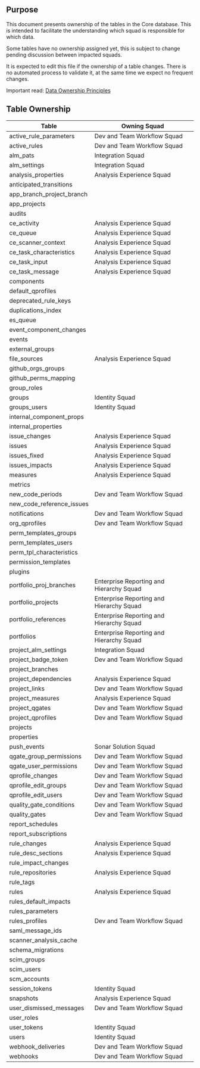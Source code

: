 ## Purpose

This document presents ownership of the tables in the Core database. This is intended
to facilitate the understanding which squad is responsible for which data.

Some tables have no ownership assigned yet, this is subject to change pending discussion between impacted squads.

It is expected to edit this file if the ownership of a table changes. There is no automated process to validate it, at the
same time we expect no frequent changes.

Important read: [Data Ownership Principles](https://xtranet-sonarsource.atlassian.net/wiki/spaces/DEV/pages/3170795538/Data+Ownership+Principle)

## Table Ownership

| Table | Owning Squad |
| --- | --- |
| active_rule_parameters | Dev and Team Workflow Squad |
| active_rules | Dev and Team Workflow Squad |
| alm_pats | Integration Squad |
| alm_settings | Integration Squad |
| analysis_properties | Analysis Experience Squad |
| anticipated_transitions |  |
| app_branch_project_branch |  |
| app_projects |  |
| audits |  |
| ce_activity | Analysis Experience Squad |
| ce_queue | Analysis Experience Squad |
| ce_scanner_context | Analysis Experience Squad |
| ce_task_characteristics | Analysis Experience Squad |
| ce_task_input | Analysis Experience Squad |
| ce_task_message | Analysis Experience Squad |
| components |  |
| default_qprofiles |  |
| deprecated_rule_keys |  |
| duplications_index |  |
| es_queue |  |
| event_component_changes |  |
| events |  |
| external_groups |  |
| file_sources | Analysis Experience Squad |
| github_orgs_groups |  |
| github_perms_mapping |  |
| group_roles |  |
| groups | Identity Squad |
| groups_users | Identity Squad |
| internal_component_props |  |
| internal_properties |  |
| issue_changes | Analysis Experience Squad |
| issues | Analysis Experience Squad |
| issues_fixed | Analysis Experience Squad |
| issues_impacts | Analysis Experience Squad |
| measures | Analysis Experience Squad |
| metrics |  |
| new_code_periods | Dev and Team Workflow Squad |
| new_code_reference_issues |  |
| notifications | Dev and Team Workflow Squad |
| org_qprofiles | Dev and Team Workflow Squad |
| perm_templates_groups |  |
| perm_templates_users |  |
| perm_tpl_characteristics |  |
| permission_templates |  |
| plugins |  |
| portfolio_proj_branches | Enterprise Reporting and Hierarchy Squad |
| portfolio_projects | Enterprise Reporting and Hierarchy Squad |
| portfolio_references | Enterprise Reporting and Hierarchy Squad |
| portfolios | Enterprise Reporting and Hierarchy Squad |
| project_alm_settings | Integration Squad |
| project_badge_token | Dev and Team Workflow Squad |
| project_branches |  |
| project_dependencies | Analysis Experience Squad |
| project_links | Dev and Team Workflow Squad |
| project_measures | Analysis Experience Squad |
| project_qgates | Dev and Team Workflow Squad |
| project_qprofiles | Dev and Team Workflow Squad |
| projects |  |
| properties |  |
| push_events | Sonar Solution Squad |
| qgate_group_permissions | Dev and Team Workflow Squad |
| qgate_user_permissions | Dev and Team Workflow Squad |
| qprofile_changes | Dev and Team Workflow Squad |
| qprofile_edit_groups | Dev and Team Workflow Squad |
| qprofile_edit_users | Dev and Team Workflow Squad |
| quality_gate_conditions | Dev and Team Workflow Squad |
| quality_gates | Dev and Team Workflow Squad |
| report_schedules |  |
| report_subscriptions |  |
| rule_changes | Analysis Experience Squad |
| rule_desc_sections | Analysis Experience Squad |
| rule_impact_changes |  |
| rule_repositories | Analysis Experience Squad |
| rule_tags |  |
| rules | Analysis Experience Squad |
| rules_default_impacts |  |
| rules_parameters |  |
| rules_profiles | Dev and Team Workflow Squad |
| saml_message_ids |  |
| scanner_analysis_cache |  |
| schema_migrations |  |
| scim_groups |  |
| scim_users |  |
| scm_accounts |  |
| session_tokens | Identity Squad |
| snapshots | Analysis Experience Squad |
| user_dismissed_messages | Dev and Team Workflow Squad |
| user_roles |  |
| user_tokens | Identity Squad |
| users | Identity Squad |
| webhook_deliveries | Dev and Team Workflow Squad |
| webhooks | Dev and Team Workflow Squad |
